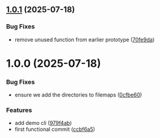 ## [1.0.1](https://github.com/NovaCove/grainfs/compare/v1.0.0...v1.0.1) (2025-07-18)


### Bug Fixes

* remove unused function from earlier prototype ([70fe9da](https://github.com/NovaCove/grainfs/commit/70fe9daa1637e052631176fb70ee4c64cde1ad36))

# 1.0.0 (2025-07-18)


### Bug Fixes

* ensure we add the directories to filemaps ([0cfbe60](https://github.com/NovaCove/grainfs/commit/0cfbe607ecda1569c46889fc298decde0b2b7144))


### Features

* add demo cli ([979f4ab](https://github.com/NovaCove/grainfs/commit/979f4ab546f0af50b293248d9d3cbc434778cf16))
* first functional commit ([ccbf6a5](https://github.com/NovaCove/grainfs/commit/ccbf6a52ae167aba082cf1bc5ceb470b61c34ae5))
